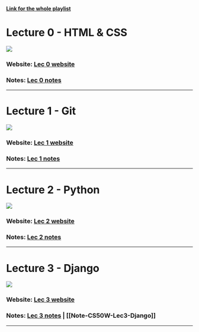 **[Link for the whole playlist](https://youtube.com/playlist?list=PLhQjrBD2T380xvFSUmToMMzERZ3qB5Ueu&si=Y4JFlF-k3IdynO34)**
# Lecture 0 - HTML & CSS
![](https://youtu.be/zFZrkCIc2Oc?si=va8yPJXi_Lgr6S7P)
### Website: [Lec 0 website](https://cs50.harvard.edu/web/2020/weeks/0/)
### Notes: [Lec 0 notes](https://cs50.harvard.edu/web/2020/notes/0/) 
---
# Lecture 1 - Git
![](https://youtu.be/NcoBAfJ6l2Q?si=ihf2sYxmVJ_Jpf-d)
### Website: [Lec 1 website](https://cs50.harvard.edu/web/2020/weeks/1/)
### Notes: [Lec 1 notes](https://cs50.harvard.edu/web/2020/notes/1/)
---
# Lecture 2 - Python
![](https://youtu.be/EOLPQdVj5Ac?si=jRLH6_-8ngMvLehp)
### Website: [Lec 2 website](https://cs50.harvard.edu/web/2020/weeks/2/)
### Notes: [Lec 2 notes](https://cs50.harvard.edu/web/2020/notes/2/)
---
# Lecture 3 - Django
![](https://youtu.be/w8q0C-C1js4?si=PD_beWaBYaxMX6yA)
### Website: [Lec 3 website](https://cs50.harvard.edu/web/2020/weeks/3/)
### Notes: [Lec 3 notes](https://cs50.harvard.edu/web/2020/notes/3/) | [[Note-CS50W-Lec3-Django]]
---
